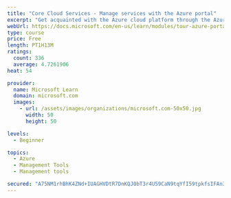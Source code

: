 ```yaml
---
title: "Core Cloud Services - Manage services with the Azure portal"
excerpt: "Get acquainted with the Azure cloud platform through the Azure portal, where you create and manage all of your Azure resources."
webUrl: https://docs.microsoft.com/en-us/learn/modules/tour-azure-portal/
type: course
price: Free
length: PT1H13M
ratings:
  count: 336
  average: 4.7261906
heat: 54

provider:
  name: Microsoft Learn
  domain: microsoft.com
  images:
    - url: /assets/images/organizations/microsoft.com-50x50.jpg
      width: 50
      height: 50

levels:
  - Beginner

topics:
  - Azure
  - Management Tools
  - Management tools

secured: "A75NM1rhBhK4ZNd+IUAGHVDtR7DnKQJ0bT3r4U59CaN9tqYfI59tpkfsIFAn3CnaE+Qg+cZfIQVJ7WYxQLgpEDgftxozAFmRblZF2yGELLWUUcMKJFODR6tKrW++J27nSSrj79HPro6ADdX9c+bEPOQmypVCTzpiLTJX7eHU2mY1RdGfMtZ9ZtcnU4d7Z4XjdDvZ/Zfnj0U1RWR8Lu2qHKdnsTdzQSRUsCcMigElxisXSxmbP4tMFIax+086K43x5H+1ZPuASOrg3Ewa0mCgAOT4yfzOVmTf970Ep+2f0bra3xpKNwbfM0G5rzN3qUxPfuhmtgc2mDY+8LE3BwYkzSs4odH29gBcQDxXuKAthGa3HB8ZsbBdwI/1tNQIee9gI0XuaVGCrBIXjogSCfEHywjF5SM9Lyy2YHEcgqnI8oI=;5op/09GzXzEHnK0ja6xWTw=="
---
```


